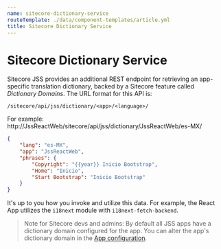 ```yaml
---
name: sitecore-dictionary-service
routeTemplate: ./data/component-templates/article.yml
title: Sitecore Dictionary Service
---
```


# Sitecore Dictionary Service

Sitecore JSS provides an additional REST endpoint for retrieving an app-specific translation dictionary, backed by a Sitecore feature called *Dictionary Domains*. The URL format for this API is:

`/sitecore/api/jss/dictionary/<app>/<language>/`

For example:
http://JssReactWeb/sitecore/api/jss/dictionary/JssReactWeb/es-MX/

```json
{
    "lang": "es-MX",
    "app": "JssReactWeb",
    "phrases": {
        "Copyright": "{{year}} Inicio Bootstrap",
        "Home": "Inicio",
        "Start Bootstrap": "Inicio Bootstrap"
    }
}
```

It's up to you how you invoke and utilize this data. For example, the React App utilizes the `i18next` module with `i18next-fetch-backend`.

> Note for Sitecore devs and admins: By default all JSS apps have a dictionary domain configured for the app. You can alter the app's dictionary domain in the [App configuration](/docs/techniques/content-translation).

## 